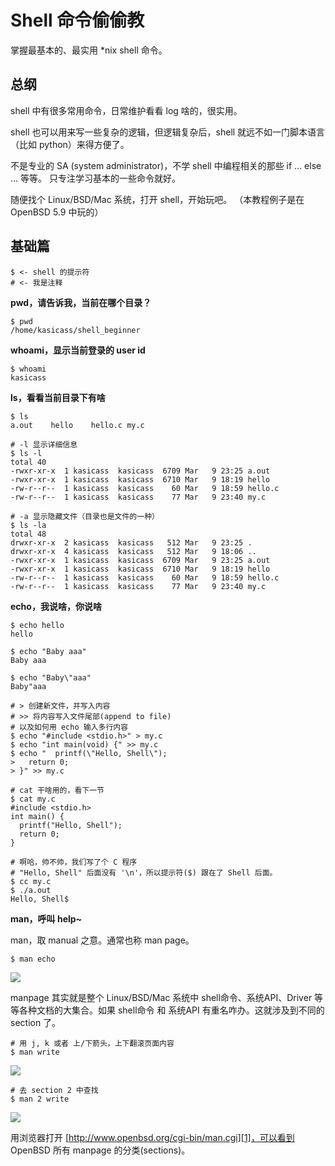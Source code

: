 # Shell 命令偷偷教

掌握最基本的、最实用 *nix shell 命令。

## 总纲

shell 中有很多常用命令，日常维护看看 log 啥的，很实用。

shell 也可以用来写一些复杂的逻辑，但逻辑复杂后，shell 就远不如一门脚本语言（比如 python）来得方便了。

不是专业的 SA (system administrator)，不学 shell 中编程相关的那些 if ... else ... 等等。
只专注学习基本的一些命令就好。

随便找个 Linux/BSD/Mac 系统，打开 shell，开始玩吧。
（本教程例子是在 OpenBSD 5.9 中玩的）


## 基础篇

```
$ <- shell 的提示符
# <- 我是注释
```

**pwd，请告诉我，当前在哪个目录？**

```
$ pwd
/home/kasicass/shell_beginner
```

**whoami，显示当前登录的 user id**

```
$ whoami
kasicass
```

**ls，看看当前目录下有啥**

```Shell
$ ls
a.out    hello    hello.c my.c

# -l 显示详细信息
$ ls -l
total 40
-rwxr-xr-x  1 kasicass  kasicass  6709 Mar   9 23:25 a.out
-rwxr-xr-x  1 kasicass  kasicass  6710 Mar   9 18:19 hello
-rw-r--r--  1 kasicass  kasicass    60 Mar   9 18:59 hello.c
-rw-r--r--  1 kasicass  kasicass    77 Mar   9 23:40 my.c

# -a 显示隐藏文件（目录也是文件的一种）
$ ls -la
total 48
drwxr-xr-x  2 kasicass  kasicass   512 Mar   9 23:25 .
drwxr-xr-x  4 kasicass  kasicass   512 Mar   9 18:06 ..
-rwxr-xr-x  1 kasicass  kasicass  6709 Mar   9 23:25 a.out
-rwxr-xr-x  1 kasicass  kasicass  6710 Mar   9 18:19 hello
-rw-r--r--  1 kasicass  kasicass    60 Mar   9 18:59 hello.c
-rw-r--r--  1 kasicass  kasicass    77 Mar   9 23:40 my.c
```

**echo，我说啥，你说啥**

```
$ echo hello
hello

$ echo "Baby aaa"
Baby aaa

$ echo "Baby\"aaa"
Baby"aaa

# > 创建新文件，并写入内容
# >> 将内容写入文件尾部(append to file)
# 以及如何用 echo 输入多行内容
$ echo "#include <stdio.h>" > my.c
$ echo "int main(void) {" >> my.c
$ echo "  printf(\"Hello, Shell\");
>   return 0;
> }" >> my.c

# cat 干啥用的，看下一节
$ cat my.c
#include <stdio.h>
int main() {
  printf("Hello, Shell");
  return 0;
}

# 啊哈，帅不帅，我们写了个 C 程序
# "Hello, Shell" 后面没有 '\n'，所以提示符($) 跟在了 Shell 后面。
$ cc my.c
$ ./a.out
Hello, Shell$
```

**man，呼叫 help~**

man，取 manual 之意。通常也称 man page。

```
$ man echo
```

![](images/2016_05_12_shell_crash_crouse/manpage-01.png)

manpage 其实就是整个 Linux/BSD/Mac 系统中 shell命令、系统API、Driver 等等各种文档的大集合。如果 shell命令 和 系统API 有重名咋办。这就涉及到不同的 section 了。

```
# 用 j, k 或者 上/下箭头，上下翻滚页面内容
$ man write
```

![](images/2016_05_12_shell_crash_crouse/manpage-02.png)

```
# 去 section 2 中查找
$ man 2 write
```

![](images/2016_05_12_shell_crash_crouse/manpage-03.png)

用浏览器打开 [http://www.openbsd.org/cgi-bin/man.cgi][1]，可以看到 OpenBSD 所有 manpage 的分类(sections)。


[1]:http://www.openbsd.org/cgi-bin/man.cgi
